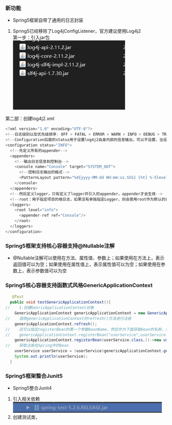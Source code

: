 ### 新功能  
+ Spring5框架自带了通用的日志封装  
1. Spring5已经移除了Log4jConfigListener，官方建议使用Log4j2    
第一步：引入jar包  
![title](https://raw.githubusercontent.com/liujinxi931204/image/master/gitnote/2020/09/24/1600959739303-1600959739644.png) 
   
第二部：创建log4j2.xml  
```java
<?xml version="1.0" encoding="UTF-8"?>
<!--日志级别以及优先级排序: OFF > FATAL > ERROR > WARN > INFO > DEBUG > TRACE > ALL -->
<!--Configuration后面的status用于设置log4j2自身内部的信息输出，可以不设置，当设置成trace时，可以看到log4j2内部各种详细输出-->
<configuration status="INFO">
  <!--先定义所有的appender-->
  <appenders>
    <!--输出日志信息到控制台-->
    <console name="Console" target="SYSTEM_OUT">
      <!--控制日志输出的格式-->
      <PatternLayout pattern="%d{yyyy-MM-dd HH:mm:ss.SSS} [%t] %-5level %logger{36} - %msg%n"/>
    </console>
  </appenders>
  <!--然后定义logger，只有定义了logger并引入的appender，appender才会生效-->
  <!--root：用于指定项目的根日志，如果没有单独指定Logger，则会使用root作为默认的日志输出-->
  <loggers>
    <root level="info">
      <appender-ref ref="Console"/>
    </root>
  </loggers>
</configuration>
```  
### Spring5框架支持核心容器支持@Nullable注解  
+ @Nullable注解可以使用在方法、属性值、参数上；如果使用在方法上，表示返回值可以为空；如果使用在属性值上，表示属性值可以为空；如果使用在参数上，表示参数值可以为空  
### Spring5核心容器支持函数式风格GenericApplicationContext  
```java
   @Test
  public void testGenericApplicationContext(){
//    1.创建GenricApplicationContext对象
    GenericApplicationContext genericApplicationContext = new GenericApplicationContext();
//    调用genericApplicationContext的refresh()方法进行注册
    genericApplicationContext.refresh();
//    还可以指定registerBean的第一个参数beanName，然后作为下面获取bean的名称，类似于xml配置文件里面的bean id
//    genericApplicationContext.registerBean("userService",userService.class,()->new userService());
    genericApplicationContext.registerBean(userService.class,()->new userService());
//    获取注册在Spring中的bean
    userService userService = (userService)genericApplicationContext.getBean("com.sogou.service.userService");
    System.out.println(userService);
  }
```  
### Spring5框架整合Junit5  
+ Spring5整合Junit4  
1. 引入相关依赖  
![title](https://raw.githubusercontent.com/liujinxi931204/image/master/gitnote/2020/09/26/1601088695545-1601088695830.png)  
2. 创建测试类，


